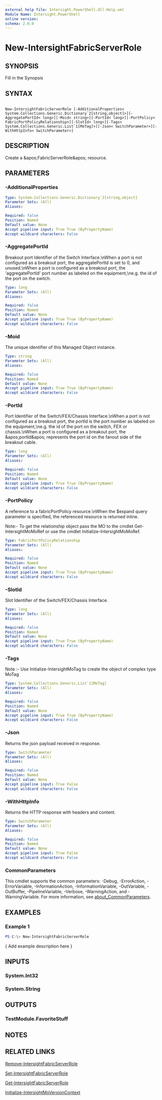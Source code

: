 ```yaml
---
external help file: Intersight.PowerShell.dll-Help.xml
Module Name: Intersight.PowerShell
online version:
schema: 2.0.0
---
```


# New-IntersightFabricServerRole

## SYNOPSIS
Fill in the Synopsis

## SYNTAX

```

New-IntersightFabricServerRole [-AdditionalProperties< System.Collections.Generic.Dictionary`2[string,object]>][-AggregatePortId< long>][-Moid< string>][-PortId< long>][-PortPolicy< FabricPortPolicyRelationship>][-SlotId< long>][-Tags< System.Collections.Generic.List`1[MoTag]>][-Json< SwitchParameter>][-WithHttpInfo< SwitchParameter>]

```

## DESCRIPTION
Create a &amp;apos;FabricServerRole&amp;apos; resource.

## PARAMETERS

### -AdditionalProperties


```yaml
Type: System.Collections.Generic.Dictionary`2[string,object]
Parameter Sets: (All)
Aliases:

Required: false
Position: Named
Default value: None
Accept pipeline input: True True (ByPropertyName)
Accept wildcard characters: False
```

### -AggregatePortId
Breakout port Identifier of the Switch Interface.\nWhen a port is not configured as a breakout port, the aggregatePortId is set to 0, and unused.\nWhen a port is configured as a breakout port, the &apos;aggregatePortId&apos; port number as labeled on the equipment,\ne.g. the id of the port on the switch.

```yaml
Type: long
Parameter Sets: (All)
Aliases:

Required: false
Position: Named
Default value: None
Accept pipeline input: True True (ByPropertyName)
Accept wildcard characters: False
```

### -Moid
The unique identifier of this Managed Object instance.

```yaml
Type: string
Parameter Sets: (All)
Aliases:

Required: false
Position: Named
Default value: None
Accept pipeline input: True True (ByPropertyName)
Accept wildcard characters: False
```

### -PortId
Port Identifier of the Switch/FEX/Chassis Interface.\nWhen a port is not configured as a breakout port, the portId is the port number as labeled on the equipment,\ne.g. the id of the port on the switch, FEX or chassis.\nWhen a port is configured as a breakout port, the &amp;apos;portId&amp;apos; represents the port id on the fanout side of the breakout cable.

```yaml
Type: long
Parameter Sets: (All)
Aliases:

Required: false
Position: Named
Default value: None
Accept pipeline input: True True (ByPropertyName)
Accept wildcard characters: False
```

### -PortPolicy
A reference to a fabricPortPolicy resource.\nWhen the $expand query parameter is specified, the referenced resource is returned inline.

 Note:- To get the relationship object pass the MO to the cmdlet Get-IntersightMoMoRef 
or use the cmdlet Initialize-IntersightMoMoRef.

```yaml
Type: FabricPortPolicyRelationship
Parameter Sets: (All)
Aliases:

Required: false
Position: Named
Default value: None
Accept pipeline input: True True (ByPropertyName)
Accept wildcard characters: False
```

### -SlotId
Slot Identifier of the Switch/FEX/Chassis Interface.

```yaml
Type: long
Parameter Sets: (All)
Aliases:

Required: false
Position: Named
Default value: None
Accept pipeline input: True True (ByPropertyName)
Accept wildcard characters: False
```

### -Tags


Note :- Use Initialize-IntersightMoTag to create the object of complex type MoTag

```yaml
Type: System.Collections.Generic.List`1[MoTag]
Parameter Sets: (All)
Aliases:

Required: false
Position: Named
Default value: None
Accept pipeline input: True True (ByPropertyName)
Accept wildcard characters: False
```

### -Json
Returns the json payload received in response.

```yaml
Type: SwitchParameter
Parameter Sets: (All)
Aliases:

Required: false
Position: Named
Default value: None
Accept pipeline input: True False
Accept wildcard characters: False
```

### -WithHttpInfo
Returns the HTTP response with headers and content.

```yaml
Type: SwitchParameter
Parameter Sets: (All)
Aliases:

Required: false
Position: Named
Default value: None
Accept pipeline input: True False
Accept wildcard characters: False
```


### CommonParameters
This cmdlet supports the common parameters: -Debug, -ErrorAction, -ErrorVariable, -InformationAction, -InformationVariable, -OutVariable, -OutBuffer, -PipelineVariable, -Verbose, -WarningAction, and -WarningVariable. For more information, see [about_CommonParameters](http://go.microsoft.com/fwlink/?LinkID=113216).

## EXAMPLES

### Example 1
```powershell
PS C:\> New-IntersightFabricServerRole
```

{ Add example description here }

## INPUTS

### System.Int32

### System.String

## OUTPUTS

### TestModule.FavoriteStuff

## NOTES

## RELATED LINKS

[Remove-IntersightFabricServerRole](./Remove-IntersightFabricServerRole.md)

[Set-IntersightFabricServerRole](./Set-IntersightFabricServerRole.md)

[Get-IntersightFabricServerRole](./Get-IntersightFabricServerRole.md)

[Initialize-IntersightMoVersionContext](./Initialize-IntersightMoVersionContext.md)
